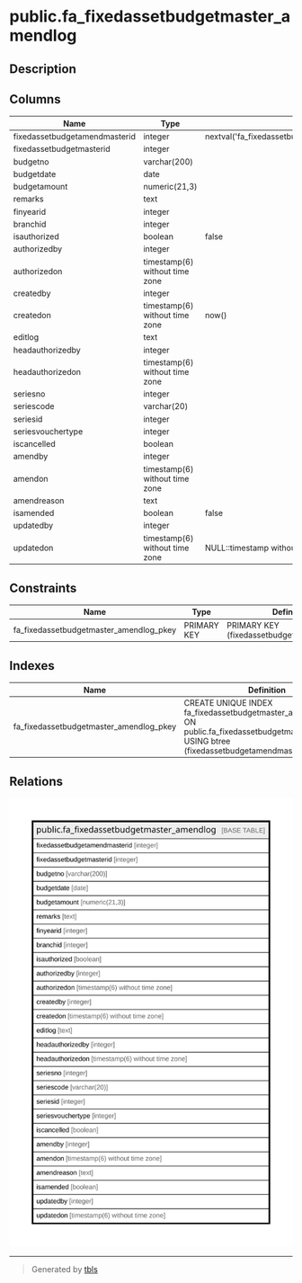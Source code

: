 # public.fa_fixedassetbudgetmaster_amendlog

## Description

## Columns

| Name | Type | Default | Nullable | Children | Parents | Comment |
| ---- | ---- | ------- | -------- | -------- | ------- | ------- |
| fixedassetbudgetamendmasterid | integer | nextval('fa_fixedassetbudgetmaster_ame_fixedassetbudgetamendmasterid_seq'::regclass) | false |  |  |  |
| fixedassetbudgetmasterid | integer |  | true |  |  |  |
| budgetno | varchar(200) |  | true |  |  |  |
| budgetdate | date |  | true |  |  |  |
| budgetamount | numeric(21,3) |  | true |  |  |  |
| remarks | text |  | true |  |  |  |
| finyearid | integer |  | true |  |  |  |
| branchid | integer |  | true |  |  |  |
| isauthorized | boolean | false | true |  |  |  |
| authorizedby | integer |  | true |  |  |  |
| authorizedon | timestamp(6) without time zone |  | true |  |  |  |
| createdby | integer |  | true |  |  |  |
| createdon | timestamp(6) without time zone | now() | true |  |  |  |
| editlog | text |  | true |  |  |  |
| headauthorizedby | integer |  | true |  |  |  |
| headauthorizedon | timestamp(6) without time zone |  | true |  |  |  |
| seriesno | integer |  | true |  |  |  |
| seriescode | varchar(20) |  | true |  |  |  |
| seriesid | integer |  | true |  |  |  |
| seriesvouchertype | integer |  | true |  |  |  |
| iscancelled | boolean |  | true |  |  |  |
| amendby | integer |  | true |  |  |  |
| amendon | timestamp(6) without time zone |  | true |  |  |  |
| amendreason | text |  | true |  |  |  |
| isamended | boolean | false | true |  |  |  |
| updatedby | integer |  | true |  |  |  |
| updatedon | timestamp(6) without time zone | NULL::timestamp without time zone | true |  |  |  |

## Constraints

| Name | Type | Definition |
| ---- | ---- | ---------- |
| fa_fixedassetbudgetmaster_amendlog_pkey | PRIMARY KEY | PRIMARY KEY (fixedassetbudgetamendmasterid) |

## Indexes

| Name | Definition |
| ---- | ---------- |
| fa_fixedassetbudgetmaster_amendlog_pkey | CREATE UNIQUE INDEX fa_fixedassetbudgetmaster_amendlog_pkey ON public.fa_fixedassetbudgetmaster_amendlog USING btree (fixedassetbudgetamendmasterid) |

## Relations

![er](public.fa_fixedassetbudgetmaster_amendlog.svg)

---

> Generated by [tbls](https://github.com/k1LoW/tbls)
